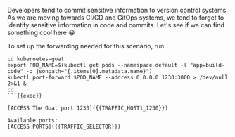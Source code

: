 Developers tend to commit sensitive information to version control systems. As we are moving towards CI/CD and GitOps systems, we tend to forget to identify sensitive information in code and commits. Let's see if we can find something cool here 😀

To set up the forwarding needed for this scenario, run:
```
cd kubernetes-goat
export POD_NAME=$(kubectl get pods --namespace default -l "app=build-code" -o jsonpath="{.items[0].metadata.name}")
kubectl port-forward $POD_NAME --address 0.0.0.0 1230:3000 > /dev/null 2>&1 &
cd
```{{exec}}

[ACCESS The Goat port 1230]({{TRAFFIC_HOST1_1230}})

Available ports:
[ACCESS PORTS]({{TRAFFIC_SELECTOR}})